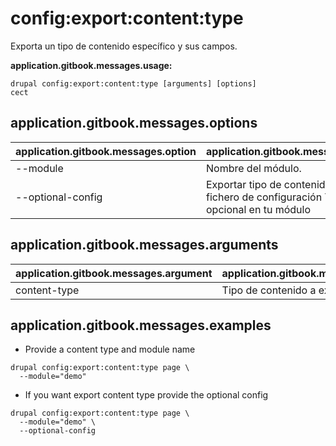 # config:export:content:type
Exporta un tipo de contenido específico y sus campos.

**application.gitbook.messages.usage:**
```
drupal config:export:content:type [arguments] [options]
cect
```

## application.gitbook.messages.options
application.gitbook.messages.option | application.gitbook.messages.details
-------|-------------
--module | Nombre del módulo.
--optional-config | Exportar tipo de contenido como un fichero de configuración YAML opcional en tu módulo

## application.gitbook.messages.arguments
application.gitbook.messages.argument | application.gitbook.messages.details
---------|-------------
content-type | Tipo de contenido a exportar

## application.gitbook.messages.examples
* Provide a content type  and module name
```
drupal config:export:content:type page \
  --module="demo"
```
* If you want export content type provide the optional config
```
drupal config:export:content:type page \
  --module="demo" \
  --optional-config
```
